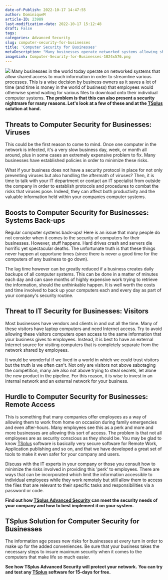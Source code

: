 ```yaml
---
date-of-Publish: 2022-10-17 14:47:55
author: DominiqueM
article-ID: 23989
last-modification-date: 2022-10-17 15:12:48
draft: False
tags: 
categories: Advanced Security
slug: computer-security-for-businesses
title: 'Computer Security for Businesses'
metaDescription: "Many businesses operate networked systems allowing shared access to corporate information but security is essential for data to stay safe."
imageLink: Computer-Security-for-Businesses-1024x576.png
---
```

[![](/images/Computer-Security-for-Businesses-1024x576.png)](https://tsplus.net/advanced-security/) 
Many businesses in the world today operate on networked systems that allow shared access to much information in order to streamline various processes. This is a wise decision by business owners as it saves a lot of time (and time is money in the world of business) that employees would otherwise spend waiting for various files to download onto their individual computer systems. **The problem is that this can also present a security nightmare for many reasons. Let's look at a few of these and at the [TSplus](https://tsplus.net/advanced-security/) solution at hand.**


## Threats to Computer Security for Businesses: Viruses


This could be the first reason to come to mind. Once one computer in the network is infected, it's a very slow business day, week, or month all around, plus in some cases an extremely expensive problem to fix. Many businesses have established policies in order to minimize these risks.


What if your business does not have a security protocol in place for not only preventing viruses but also handling the aftermath of viruses? Then, it is time to talk with your IT department or contact an IT specialist from outside the company in order to establish protocols and procedures to combat the risks that viruses pose. Indeed, they can affect both productivity and the valuable information held within your companies computer systems.


## Boosts to Computer Security for Businesses: Systems Back-ups


Regular computer systems back-ups! Here is an issue that many people do not consider when it comes to the security of computers for their businesses. However, stuff happens. Hard drives crash and servers die horrific yet spectacular deaths. The unfortunate truth is that these things never happen at opportune times (since there is never a good time for the computers of any business to go down).


The lag time however can be greatly reduced if a business creates daily backups of all computer systems. This can be done in a matter of minutes each day and can save months of highly expensive work trying to retrieve the information, should the unthinkable happen. It is well worth the costs and time involved to back up your computers each and every day as part of your company's security routine.


## Threat to IT Security for Businesses: Visitors


Most businesses have vendors and clients in and out all the time. Many of these visitors have laptop computers and need Internet access. Try to avoid allowing these visitors computers open access to the same information that your business gives to employees. Instead, it is best to have an external Internet source for visiting computers that is completely separate from the network shared by employees.


It would be wonderful if we lived in a world in which we could trust visitors but the truth is we often can't. Not only are visitors not above sabotaging the competition, many are also not above trying to steal secrets, let alone the new product in the pipeline. For this reason, it is wise to invest in an internal network and an external network for your business.


## Hurdle to Computer Security for Businesses: Remote Access


This is something that many companies offer employees as a way of allowing them to work from home on occasion during family emergencies and even after-hours. Many employees see this as a perk and more and more businesses are allowing this sort of access. The problem is that not all employees are as security conscious as they should be. You may be glad to know [TSplus](https://tsplus.net/) software is basically very secure software for Remote Work, Application publishing and so on, and that we have developed a great set of tools to make it even safer for your company and users.


Discuss with the IT experts in your company or those you consult how to minimize the risks involved in providing this 'perk' to employees. There are ways that can be incorporated which limit the information accessible to individual employees while they work remotely but still allow them to access the files that are relevant to their specific tasks and responsibilities via a password or code.


**Find out how [TSplus Advanced Security](https://tsplus.net/advanced-security/) can meet the security needs of your company and how to best implement it on your system.**


## TSplus Solution for Computer Security for Businesses


The information age poses new risks for businesses at every turn in order to make up for the added conveniences. Be sure that your business takes the necessary steps to insure maximum security when it comes to the computers that make life so much easier.


**See how TSplus Advanced Security will protect your network.**  **You can try and test any [TSplus](https://tsplus.net/) software for 15-days for free.**


